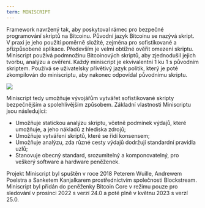 ```yaml
---
term: MINISCRIPT
---
```


Framework navržený tak, aby poskytoval rámec pro bezpečné programování skriptů na Bitcoinu. Původní jazyk Bitcoinu se nazývá skript. V praxi je jeho použití poměrně složité, zejména pro sofistikované a přizpůsobené aplikace. Především je velmi obtížné ověřit omezení skriptu. Miniscript používá podmnožinu Bitcoinových skriptů, aby zjednodušil jejich tvorbu, analýzu a ověření. Každý miniscript je ekvivalentní 1 ku 1 s původním skriptem. Používá se uživatelsky přívětivý jazyk politik, který je poté zkompilován do miniscriptu, aby nakonec odpovídal původnímu skriptu.

![](../../dictionnaire/assets/30.png)

Miniscript tedy umožňuje vývojářům vytvářet sofistikované skripty bezpečnějším a spolehlivějším způsobem. Základní vlastnosti Miniscriptu jsou následující:
* Umožňuje statickou analýzu skriptu, včetně podmínek výdajů, které umožňuje, a jeho nákladů z hlediska zdrojů;
* Umožňuje vytváření skriptů, které se řídí konsensem;
* Umožňuje analýzu, zda různé cesty výdajů dodržují standardní pravidla uzlů;
* Stanovuje obecný standard, srozumitelný a komponovatelný, pro veškerý software a hardware peněženek.

Projekt Miniscript byl spuštěn v roce 2018 Peterem Wuille, Andrewem Poelstra a Sanketem Kanjalkarem prostřednictvím společnosti Blockstream. Miniscript byl přidán do peněženky Bitcoin Core v režimu pouze pro sledování v prosinci 2022 s verzí 24.0 a poté plně v květnu 2023 s verzí 25.0.